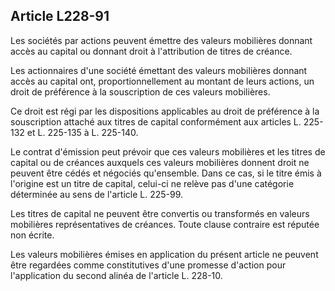 Article L228-91
----
Les sociétés par actions peuvent émettre des valeurs mobilières donnant accès au
capital ou donnant droit à l'attribution de titres de créance.

Les actionnaires d'une société émettant des valeurs mobilières donnant accès au
capital ont, proportionnellement au montant de leurs actions, un droit de
préférence à la souscription de ces valeurs mobilières.

Ce droit est régi par les dispositions applicables au droit de préférence à la
souscription attaché aux titres de capital conformément aux articles L. 225-132
et L. 225-135 à L. 225-140.

Le contrat d'émission peut prévoir que ces valeurs mobilières et les titres de
capital ou de créances auxquels ces valeurs mobilières donnent droit ne peuvent
être cédés et négociés qu'ensemble. Dans ce cas, si le titre émis à l'origine
est un titre de capital, celui-ci ne relève pas d'une catégorie déterminée au
sens de l'article L. 225-99.

Les titres de capital ne peuvent être convertis ou transformés en valeurs
mobilières représentatives de créances. Toute clause contraire est réputée non
écrite.

Les valeurs mobilières émises en application du présent article ne peuvent être
regardées comme constitutives d'une promesse d'action pour l'application du
second alinéa de l'article L. 228-10.

